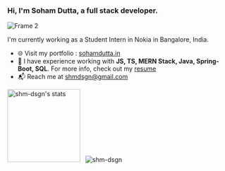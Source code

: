 ### Hi, I'm Soham Dutta, a full stack developer.
![Frame 2](https://github.com/shm-dsgn/shm-dsgn/assets/77527904/7bc4c976-bf90-4dde-bc13-115e5e193943)


I'm currently working as a Student Intern in Nokia in Bangalore, India.

- :globe_with_meridians: Visit my portfolio : [sohamdutta.in](https://sohamdutta.in)
- :briefcase: I have experience working with **JS, TS, MERN Stack, Java, Spring-Boot, SQL**. For more info, check out my [resume](https://sohamdutta.in/resume)
- :mailbox_with_mail: Reach me at <a href="mailto:shmdsgn@gmail.com" target="_blank">shmdsgn@gmail.com</a>

<img height="165em" src="https://github-readme-stats.vercel.app/api?username=shm-dsgn&show_icons=true&theme=transparent" alt="shm-dsgn's stats"/> &nbsp; <img src="https://github-readme-stats.vercel.app/api/top-langs?username=shm-dsgn&show_icons=true&locale=en&layout=compact&theme=transparent" alt="shm-dsgn" />
